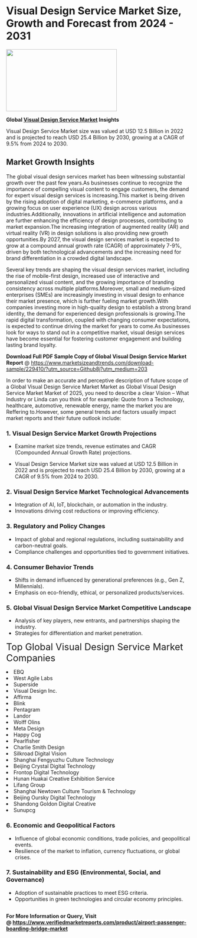 <H1>Visual Design Service Market Size, Growth and Forecast from 2024 - 2031</H1><img class="aligncenter size-medium wp-image-584254" src="https://thirdeyenews.in/wp-content/uploads/2024/09/Global-Market-Research-300x168.jpeg" alt="" width="300" height="168" /><p><strong>Global&nbsp;<a href="https://www.marketsizeandtrends.com/download-sample/229410/?utm_source=Github8j?utm_medium=203">Visual Design Service Market</a> Insights</strong></p><p>Visual Design Service Market size was valued at USD 12.5 Billion in 2022 and is projected to reach USD 25.4 Billion by 2030, growing at a CAGR of 9.5% from 2024 to 2030.</p><p><h2>Market Growth Insights</h2> <p>The global visual design services market has been witnessing substantial growth over the past few years.As businesses continue to recognize the importance of compelling visual content to engage customers, the demand for expert visual design services is increasing.This market is being driven by the rising adoption of digital marketing, e-commerce platforms, and a growing focus on user experience (UX) design across various industries.Additionally, innovations in artificial intelligence and automation are further enhancing the efficiency of design processes, contributing to market expansion.The increasing integration of augmented reality (AR) and virtual reality (VR) in design solutions is also providing new growth opportunities.By 2027, the visual design services market is expected to grow at a compound annual growth rate (CAGR) of approximately 7-9%, driven by both technological advancements and the increasing need for brand differentiation in a crowded digital landscape.</p> <p>Several key trends are shaping the visual design services market, including the rise of mobile-first design, increased use of interactive and personalized visual content, and the growing importance of branding consistency across multiple platforms.Moreover, small and medium-sized enterprises (SMEs) are increasingly investing in visual design to enhance their market presence, which is further fueling market growth.With companies investing more in high-quality design to establish a strong brand identity, the demand for experienced design professionals is growing.The rapid digital transformation, coupled with changing consumer expectations, is expected to continue driving the market for years to come.As businesses look for ways to stand out in a competitive market, visual design services have become essential for fostering customer engagement and building lasting brand loyalty.</p> <p><span class=""><strong>Download Full PDF Sample Copy of Global Visual Design Service Market Report</strong> @ <a href="https://www.marketsizeandtrends.com/download-sample/229410/?utm_source=Github8j?utm_medium=203" target="_blank">https://www.marketsizeandtrends.com/download-sample/229410/?utm_source=Github8j?utm_medium=203</a></span></p><p>In order to make an accurate and perceptive description of future scope of a Global&nbsp;Visual Design Service Market Market as Global&nbsp;Visual Design Service Market Market of 2025, you need to describe a clear Vision &ndash; What Industry or Linda can you think of for example: Quote from a Technology, healthcare, automotive, renewable energy, name the market you are Reffering to.However, some general trends and factors usually impact market reports and their future outlook include:</p><h3>1.&nbsp;<strong>Visual Design Service Market Growth Projections</strong></h3><ul><li>Examine market size trends, revenue estimates and CAGR (Compounded Annual Growth Rate) projections.</li><li><p>Visual Design Service Market size was valued at USD 12.5 Billion in 2022 and is projected to reach USD 25.4 Billion by 2030, growing at a CAGR of 9.5% from 2024 to 2030.</p></li></ul><h3>2.&nbsp;<strong>Visual Design Service Market Technological Advancements</strong></h3><ul><li>Integration of AI, IoT, blockchain, or automation in the industry.</li><li>Innovations driving cost reductions or improving efficiency.</li></ul><h3>3.&nbsp;<strong>Regulatory and Policy Changes</strong></h3><ul><li>Impact of global and regional regulations, including sustainability and carbon-neutral goals.</li><li>Compliance challenges and opportunities tied to government initiatives.</li></ul><h3>4.&nbsp;<strong>Consumer Behavior Trends</strong></h3><ul><li>Shifts in demand influenced by generational preferences (e.g., Gen Z, Millennials).</li><li>Emphasis on eco-friendly, ethical, or personalized products/services.</li></ul><h3>5.&nbsp;<strong>Global Visual Design Service Market Competitive Landscape</strong></h3><ul><li>Analysis of key players, new entrants, and partnerships shaping the industry.</li><li>Strategies for differentiation and market penetration.</li></ul><p data-pm-slice="1 1 []"><span style="color: inherit; font-family: inherit; font-size: 25px;">Top Global Visual Design Service Market Companies</span></p><div class="" data-test-id=""><p><li>EBQ</li><li> West Agile Labs</li><li> Superside</li><li> Visual Design Inc.</li><li> Affirma</li><li> Blink</li><li> Pentagram</li><li> Landor</li><li> Wolff Olins</li><li> Meta Design</li><li> Happy Cog</li><li> Pearlfisher</li><li> Charlie Smith Design</li><li> Silkroad Digital Vision</li><li> Shanghai Fengyuzhu Culture Technology</li><li> Beijing Crystal Digital Technology</li><li> Frontop Digital Technology</li><li> Hunan Huakai Creative Exhibition Service</li><li> Lifang Group</li><li> Shanghai Newtown Culture Tourism & Technology</li><li> Beijing Oursky Digital Technology</li><li> Shandong Goldon Digital Creative</li><li> Sunupcg</li></p></div><h3>6.&nbsp;<strong>Economic and Geopolitical Factors</strong></h3><ul><li>Influence of global economic conditions, trade policies, and geopolitical events.</li><li>Resilience of the market to inflation, currency fluctuations, or global crises.</li></ul><h3>7.&nbsp;<strong>Sustainability and ESG (Environmental, Social, and Governance)</strong></h3><ul><li>Adoption of sustainable practices to meet ESG criteria.</li><li>Opportunities in green technologies and circular economy principles.</li></ul><h2><strong style="font-size: 14px;">For More Information or Query, Visit @&nbsp;</strong><a style="background-color: #ffffff; font-size: 14px;" href="https://www.marketsizeandtrends.com/report/visual-design-service-market/" target="_blank">https://www.verifiedmarketreports.com/product/airport-passenger-boarding-bridge-market</a></h2>